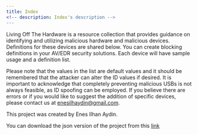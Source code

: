 ```yaml
---
title: Index
<!-- description: Index's description -->
---
```


Living Off The Hardware is a resource collection that provides guidance on identifying and utilizing malicious hardware and malicious devices. Definitions for these devices are shared below. You can create blocking definitions in your AV/EDR security solutions. Each device will have sample usage and a definition list.

Please note that the values in the list are default values and it should be remembered that the attacker can alter the ID values if desired. It is important to acknowledge that completely preventing malicious USBs is not always feasible, as ID spoofing can be employed. If you believe there are errors or if you would like to suggest the addition of specific devices, please contact us at enesilhaydin@gmail.com.

This project was created by Enes Ilhan Aydin.

You can download the json version of the project from this [link](https://lothardware.com.tr)